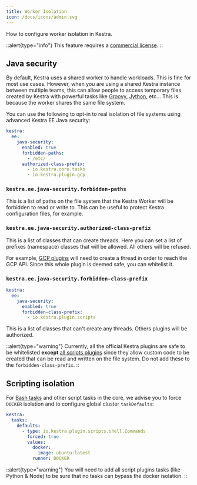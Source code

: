 ```yaml
---
title: Worker Isolation
icon: /docs/icons/admin.svg
---
```


How to configure worker isolation in Kestra.

::alert{type="info"}
This feature requires a [commercial license](https://kestra.io/pricing).
::

## Java security

By default, Kestra uses a shared worker to handle workloads. This is fine for most use cases. However, when you are using a shared Kestra instance between multiple teams, this can allow people to access temporary files created by Kestra with powerful tasks like [Groovy](/plugins/plugin-script-groovy/tasks/io.kestra.plugin.scripts.groovy.eval), [Jython](/plugins/plugin-script-jython/tasks/io.kestra.plugin.scripts.jython.eval), etc... This is because the worker shares the same file system.

You can use the following to opt-in to real isolation of file systems using advanced Kestra EE Java security:

```yaml
kestra:
  ee:
    java-security:
      enabled: true
      forbidden-paths:
        - /etc/
      authorized-class-prefix:
        - io.kestra.core.tasks
        - io.kestra.plugin.gcp
```

### `kestra.ee.java-security.forbidden-paths`
This is a list of paths on the file system that the Kestra Worker will be forbidden to read or write to. This can be useful to protect Kestra configuration files, for example.

### `kestra.ee.java-security.authorized-class-prefix`
This is a list of classes that can create threads. Here you can set a list of prefixes (namespace) classes that will be allowed. All others will be refused.

For example, [GCP plugins](/plugins/plugin-gcp/index.md) will need to create a thread in order to reach the GCP API. Since this whole plugin is deemed safe, you can whitelist it.

### `kestra.ee.java-security.forbidden-class-prefix`
```yaml
kestra:
  ee:
    java-security:
      enabled: true
      forbidden-class-prefix:
        - io.kestra.plugin.scripts
```

This is a list of classes that can't create any threads. Others plugins will be authorized.

::alert{type="warning"}
Currently, all the official Kestra plugins are safe to be whitelisted **except** [all scripts plugins](/plugins/plugin-script-groovy) since they allow custom code to be created that can be read and written on the file system. Do not add these to the `forbidden-class-prefix`.
::


## Scripting isolation
For [Bash tasks](/plugins/core/tasks/scripts/io.kestra.core.tasks.scripts.bash) and other script tasks in the core, we advise you to force `DOCKER` isolation and to configure global cluster `taskDefaults`:

```yaml
kestra:
  tasks:
    defaults:
      - type: io.kestra.plugin.scripts.shell.Commands
        forced: true
        values:
          docker:
            image: ubuntu:latest
          runner: DOCKER
```

::alert{type="warning"}
You will need to add all script plugins tasks (like Python & Node) to be sure that no tasks can bypass the docker isolation.
::
